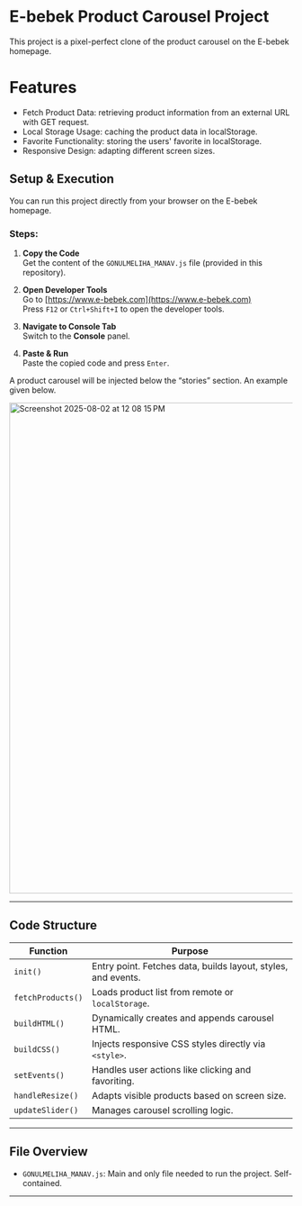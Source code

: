 # E-bebek Product Carousel Project

This project is a pixel-perfect clone of the product carousel on the E-bebek homepage.

# Features

- Fetch Product Data: retrieving product information from an external URL with GET request.
- Local Storage Usage: caching the product data in localStorage.
- Favorite Functionality: storing the users' favorite in localStorage.
- Responsive Design: adapting different screen sizes.

## Setup & Execution

You can run this project directly from your browser on the E-bebek homepage.

### Steps:

1. **Copy the Code**  
   Get the content of the `GONULMELIHA_MANAV.js` file (provided in this repository).

2. **Open Developer Tools**  
   Go to [https://www.e-bebek.com](https://www.e-bebek.com)  
   Press `F12` or `Ctrl+Shift+I` to open the developer tools.

3. **Navigate to Console Tab**  
   Switch to the **Console** panel.

4. **Paste & Run**  
   Paste the copied code and press `Enter`.

A product carousel will be injected below the “stories” section. An example given below. 

<img width="1468" height="872" alt="Screenshot 2025-08-02 at 12 08 15 PM" src="https://github.com/user-attachments/assets/d5c90c4e-52a6-4e31-ba74-2e6148b75cd5" />


---

## Code Structure

| Function          | Purpose                                                       |
| ----------------- | ------------------------------------------------------------- |
| `init()`          | Entry point. Fetches data, builds layout, styles, and events. |
| `fetchProducts()` | Loads product list from remote or `localStorage`.             |
| `buildHTML()`     | Dynamically creates and appends carousel HTML.                |
| `buildCSS()`      | Injects responsive CSS styles directly via `<style>`.         |
| `setEvents()`     | Handles user actions like clicking and favoriting.            |
| `handleResize()`  | Adapts visible products based on screen size.                 |
| `updateSlider()`  | Manages carousel scrolling logic.                             |

---

## File Overview

- `GONULMELIHA_MANAV.js`: Main and only file needed to run the project. Self-contained.

---
